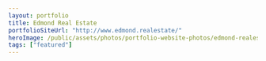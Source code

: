 ```yaml
---
layout: portfolio
title: Edmond Real Estate
portfolioSiteUrl: "http://www.edmond.realestate/"
heroImage: /public/assets/photos/portfolio-website-photos/edmond-realestate-scr.png
tags: ["featured"]
---
```

